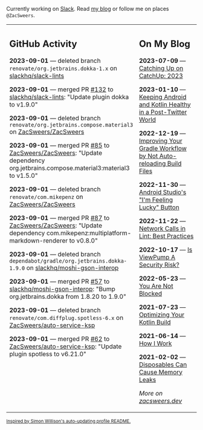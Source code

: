 Currently working on [Slack](https://slack.com/). Read [my blog](https://zacsweers.dev/) or follow me on places `@ZacSweers`.

<table><tr><td valign="top" width="60%">

## GitHub Activity
<!-- githubActivity starts -->
**2023-09-01** — deleted branch `renovate/org.jetbrains.dokka-1.x` on [slackhq/slack-lints](https://github.com/slackhq/slack-lints)

**2023-09-01** — merged PR [#132](https://github.com/slackhq/slack-lints/pull/132) to [slackhq/slack-lints](https://github.com/slackhq/slack-lints): "Update plugin dokka to v1.9.0"

**2023-09-01** — deleted branch `renovate/org.jetbrains.compose.material3` on [ZacSweers/ZacSweers](https://github.com/ZacSweers/ZacSweers)

**2023-09-01** — merged PR [#85](https://github.com/ZacSweers/ZacSweers/pull/85) to [ZacSweers/ZacSweers](https://github.com/ZacSweers/ZacSweers): "Update dependency org.jetbrains.compose.material3:material3 to v1.5.0"

**2023-09-01** — deleted branch `renovate/com.mikepenz` on [ZacSweers/ZacSweers](https://github.com/ZacSweers/ZacSweers)

**2023-09-01** — merged PR [#87](https://github.com/ZacSweers/ZacSweers/pull/87) to [ZacSweers/ZacSweers](https://github.com/ZacSweers/ZacSweers): "Update dependency com.mikepenz:multiplatform-markdown-renderer to v0.8.0"

**2023-09-01** — deleted branch `dependabot/gradle/org.jetbrains.dokka-1.9.0` on [slackhq/moshi-gson-interop](https://github.com/slackhq/moshi-gson-interop)

**2023-09-01** — merged PR [#57](https://github.com/slackhq/moshi-gson-interop/pull/57) to [slackhq/moshi-gson-interop](https://github.com/slackhq/moshi-gson-interop): "Bump org.jetbrains.dokka from 1.8.20 to 1.9.0"

**2023-09-01** — deleted branch `renovate/com.diffplug.spotless-6.x` on [ZacSweers/auto-service-ksp](https://github.com/ZacSweers/auto-service-ksp)

**2023-09-01** — merged PR [#62](https://github.com/ZacSweers/auto-service-ksp/pull/62) to [ZacSweers/auto-service-ksp](https://github.com/ZacSweers/auto-service-ksp): "Update plugin spotless to v6.21.0"
<!-- githubActivity ends -->
</td><td valign="top" width="40%">

## On My Blog
<!-- blog starts -->
**2023-07-09** — [Catching Up on CatchUp: 2023](https://www.zacsweers.dev/catching-up-on-catchup-2023/)

**2023-01-10** — [Keeping Android and Kotlin Healthy in a Post-Twitter World](https://www.zacsweers.dev/keeping-android-healthy/)

**2022-12-19** — [Improving Your Gradle Workflow by Not Auto-reloading Build Files](https://www.zacsweers.dev/improving-your-workflow-by-not-auto-reloading-build-files/)

**2022-11-30** — [Android Studio's "I'm Feeling Lucky" Button](https://www.zacsweers.dev/android-studios-im-feeling-lucky-button/)

**2022-11-22** — [Network Calls in Lint: Best Practices](https://www.zacsweers.dev/network-calls-in-lint-best-practices/)

**2022-10-17** — [Is ViewPump A Security Risk?](https://www.zacsweers.dev/is-viewpump-a-security-risk/)

**2022-05-23** — [You Are Not Blocked](https://www.zacsweers.dev/you-are-not-blocked/)

**2021-07-23** — [Optimizing Your Kotlin Build](https://www.zacsweers.dev/optimizing-your-kotlin-build/)

**2021-06-14** — [How I Work](https://www.zacsweers.dev/how-i-work/)

**2021-02-02** — [Disposables Can Cause Memory Leaks](https://www.zacsweers.dev/disposables-can-cause-memory-leaks/)
<!-- blog ends -->
_More on [zacsweers.dev](https://zacsweers.dev/)_
</td></tr></table>

<sub><a href="https://simonwillison.net/2020/Jul/10/self-updating-profile-readme/">Inspired by Simon Willison's auto-updating profile README.</a></sub>
